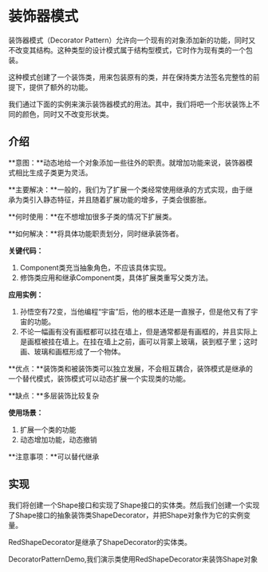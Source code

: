 # 装饰器模式

装饰器模式（Decorator Pattern）允许向一个现有的对象添加新的功能，同时又不改变其结构。这种类型的设计模式属于结构型模式，它时作为现有类的一个包装。

这种模式创建了一个装饰类，用来包装原有的类，并在保持类方法签名完整性的前提下，提供了额外的功能。

我们通过下面的实例来演示装饰器模式的用法。其中，我们将吧一个形状装饰上不同的颜色，同时又不改变形状类。

## 介绍

**意图：**动态地给一个对象添加一些往外的职责。就增加功能来说，装饰器模式相比生成子类更为灵活。

**主要解决：**一般的，我们为了扩展一个类经常使用继承的方式实现，由于继承为类引入静态特征，并且随着扩展功能的增多，子类会很膨胀。

**何时使用：**在不想增加很多子类的情况下扩展类。

**如何解决：**将具体功能职责划分，同时继承装饰者。

**关键代码：**

1. Component类充当抽象角色，不应该具体实现。
2. 修饰类应用和继承Component类，具体扩展类重写父类方法。

**应用实例：**

1. 孙悟空有72变，当他编程“宇宙”后，他的根本还是一直猴子，但是他又有了宇宙的功能。
2. 不论一幅画有没有画框都可以挂在墙上，但是通常都是有画框的，并且实际上是画框被挂在墙上。在挂在墙上之前，画可以背蒙上玻璃，装到框子里；这时画、玻璃和画框形成了一个物体。

**优点：**装饰类和被装饰类可以独立发展，不会相互耦合，装饰模式是继承的一个替代模式，装饰模式可以动态扩展一个实现类的功能。

**缺点：**多层装饰比较复杂

**使用场景：**

1. 扩展一个类的功能
2. 动态增加功能，动态撤销

**注意事项：**可以替代继承

## 实现

我们将创建一个Shape接口和实现了Shape接口的实体类。然后我们创建一个实现了Shape接口的抽象装饰类ShapeDecorator，并把Shape对象作为它的实例变量。

RedShapeDecorator是继承了ShapeDecorator的实体类。

DecoratorPatternDemo,我们演示类使用RedShapeDecorator来装饰Shape对象

